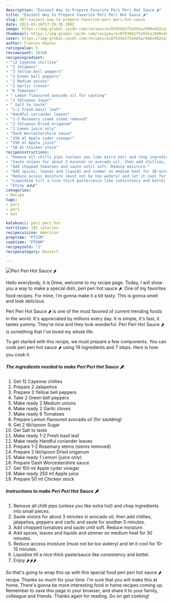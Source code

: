 ```yaml
---
description: "Easiest Way to Prepare Favorite Peri Peri Hot Sauce 🌶️"
title: "Easiest Way to Prepare Favorite Peri Peri Hot Sauce 🌶️"
slug: 487-easiest-way-to-prepare-favorite-peri-peri-hot-sauce
date: 2021-03-16T17:29:35.286Z
image: https://img-global.cpcdn.com/recipes/ec8f939d1f5e5b5a/680x482cq70/peri-peri-hot-sauce-recipe-main-photo.jpg
thumbnail: https://img-global.cpcdn.com/recipes/ec8f939d1f5e5b5a/680x482cq70/peri-peri-hot-sauce-recipe-main-photo.jpg
cover: https://img-global.cpcdn.com/recipes/ec8f939d1f5e5b5a/680x482cq70/peri-peri-hot-sauce-recipe-main-photo.jpg
author: Frances Haynes
ratingvalue: 5
reviewcount: 16348
recipeingredient:
- "12 Cayenne chillies"
- "2 Jalapeos"
- "3 Yellow bell peppers"
- "2 Green bell peppers"
- "2 Medium unions"
- "2 Garlic cloves"
- "6 Tomatoes"
- " Lemon flavoured avocado oil for sauting"
- "2 tblspoon Sugar"
- " Salt to taste"
- "1-2 Fresh basil leaf"
- "Handful coriander leaves"
- "1-2 Rosemary stems stems removed"
- "2 tblspoon Dried origanum"
- "1 Lemon juice only"
- "Dash Worcestershire sauce"
- "150 ml Apple cyder vinegar"
- "250 ml Apple juice"
- "50 ml Chicken stock"
recipeinstructions:
- "Remove all chilli pips (unless you like extra hot) and chop ingredients into small pieces."
- "Saute onions for about 3 minutes in avocado oil, then add chillies, jalapeños, peppers and carlic and saute for another 5 minutes."
- "Add chopped tomatoes and saute until soft. Reduce moisture."
- "Add spices, leaves and liquids and simmer on medium heat for 30 minutes."
- "Reduce access moisture (must not be too watery) and let it cool for 10-15 minutes."
- "Liquidise till a nice thick paste/sauce like consistency and bottel."
- "Enjoy 🌶️🌶️🌶️"
categories:
- Recipe
tags:
- peri
- peri
- hot

katakunci: peri peri hot 
nutrition: 192 calories
recipecuisine: American
preptime: "PT32M"
cooktime: "PT60M"
recipeyield: "1"
recipecategory: Dessert

---
```



![Peri Peri Hot Sauce 🌶️](https://img-global.cpcdn.com/recipes/ec8f939d1f5e5b5a/680x482cq70/peri-peri-hot-sauce-recipe-main-photo.jpg)

Hello everybody, it is Drew, welcome to my recipe page. Today, I will show you a way to make a special dish, peri peri hot sauce 🌶️. One of my favorites food recipes. For mine, I'm gonna make it a bit tasty. This is gonna smell and look delicious.



Peri Peri Hot Sauce 🌶️ is one of the most favored of current trending foods in the world. It's appreciated by millions every day. It is simple, it's fast, it tastes yummy. They're nice and they look wonderful. Peri Peri Hot Sauce 🌶️ is something that I've loved my whole life.


To get started with this recipe, we must prepare a few components. You can cook peri peri hot sauce 🌶️ using 19 ingredients and 7 steps. Here is how you cook it.

<!--inarticleads1-->

##### The ingredients needed to make Peri Peri Hot Sauce 🌶️:

1. Get 12 Cayenne chillies
1. Prepare 2 Jalapeños
1. Prepare 3 Yellow bell peppers
1. Take 2 Green bell peppers
1. Make ready 2 Medium unions
1. Make ready 2 Garlic cloves
1. Make ready 6 Tomatoes
1. Prepare  Lemon flavoured avocado oil (for sautéing)
1. Get 2 tbl/spoon Sugar
1. Get  Salt to taste
1. Make ready 1-2 Fresh basil leaf
1. Make ready Handful coriander leaves
1. Prepare 1-2 Rosemary stems (stems removed)
1. Prepare 2 tbl/spoon Dried origanum
1. Make ready 1 Lemon (juice only)
1. Prepare Dash Worcestershire sauce
1. Get 150 ml Apple cyder vinegar
1. Make ready 250 ml Apple juice
1. Prepare 50 ml Chicken stock




<!--inarticleads2-->

##### Instructions to make Peri Peri Hot Sauce 🌶️:

1. Remove all chilli pips (unless you like extra hot) and chop ingredients into small pieces.
1. Saute onions for about 3 minutes in avocado oil, then add chillies, jalapeños, peppers and carlic and saute for another 5 minutes.
1. Add chopped tomatoes and saute until soft. Reduce moisture.
1. Add spices, leaves and liquids and simmer on medium heat for 30 minutes.
1. Reduce access moisture (must not be too watery) and let it cool for 10-15 minutes.
1. Liquidise till a nice thick paste/sauce like consistency and bottel.
1. Enjoy 🌶️🌶️🌶️




So that's going to wrap this up with this special food peri peri hot sauce 🌶️ recipe. Thanks so much for your time. I'm sure that you will make this at home. There's gonna be more interesting food in home recipes coming up. Remember to save this page in your browser, and share it to your family, colleague and friends. Thanks again for reading. Go on get cooking!
